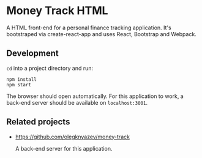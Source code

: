 # Money Track HTML
A HTML front-end for a personal finance tracking application. It's bootstraped via create-react-app and uses React, Bootstrap and Webpack.

## Development

`cd` into a project directory and run:

 ```
 npm install
 npm start
 ```
 
The browser should open automatically. For this application to work, a back-end server should be available on `localhost:3001`.
 
## Related projects

 * https://github.com/olegknyazev/money-track
 
   A back-end server for this application.
